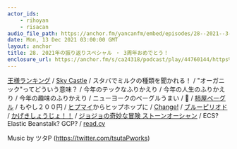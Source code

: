 ```yaml
---
actor_ids:
    - rihoyan
    - risacan
audio_file_path: https://anchor.fm/yancanfm/embed/episodes/28--2021--3-e1bkfkg
date: Mon, 13 Dec 2021 03:00:00 GMT
layout: anchor
title: 28. 2021年の振り返りスペシャル ・ 3周年おめでとう！
enclosure_url: https://anchor.fm/s/ca24318/podcast/play/44760144/https%3A%2F%2Fd3ctxlq1ktw2nl.cloudfront.net%2Fstaging%2F2021-11-13%2F0ef7de44-ed72-4d45-3559-7e6d7c5338d1.mp3
---
```

<p><a href="https://twitter.com/osama_ranking" rel="noopener noreferrer" target="_blank">王様ランキング</a> / <a href="https://apps.apple.com/jp/app/sky-castle-nonogram-%E3%83%8E%E3%83%8E%E3%82%B0%E3%83%A9%E3%83%A0/id1478086665" rel="noopener noreferrer" target="_blank">Sky Castle</a> / スタバでミルクの種類を聞かれる！ / "オーガニック"ってどういう意味？ / 今年のテックなふりかえり / 今年の人生のふりかえり / 今年の趣味のふりかえり / ニューヨークのベーグルうまい / 🥯 / <a href="http://blog.kakiyabagel.com/" rel="noopener noreferrer" target="_blank">柿屋ベーグル</a> / もやし２００円 / <a href="https://hypnosismic.com/" rel="noopener noreferrer" target="_blank">ヒプマイ</a>からヒップホップに / <a href="https://kc.kodansha.co.jp/product?item=0000115476" rel="noopener noreferrer" target="_blank">Change!</a> / <a href="https://afternoon.kodansha.co.jp/c/blueperiod.html" rel="noopener noreferrer" target="_blank">ブルーピリオド</a> / <a href="https://melody-web.com/sakuhin/?id=10" rel="noopener noreferrer" target="_blank">かげきしょうじょ！！</a> / <a href="https://jojo-portal.com/anime/so/" rel="noopener noreferrer" target="_blank">ジョジョの奇妙な冒険 ストーンオーシャン</a> / ECS? Elastic Beanstalk? GCP? / <a href="http://read.cv/" rel="noopener noreferrer" target="_blank">read.cv</a></p>
<p>Music by ツタP (<a href="https://twitter.com/tsutaPworks">https://twitter.com/tsutaPworks</a>)</p>
